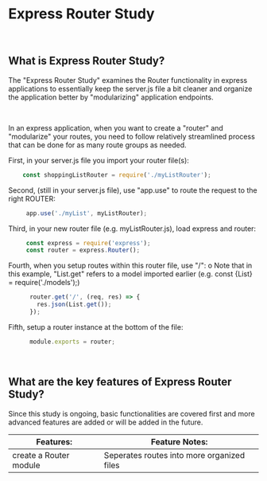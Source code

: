# Express Router Study

<br>

## What is Express Router Study?
The "Express Router Study" examines the Router functionality in express applications to essentially keep the server.js file a bit cleaner and organize the application better by "modularizing" application endpoints.

<br>

In an express application, when you want to create a "router" and "modularize" your routes, you need to follow relatively streamlined process that can be done for as many route groups as needed.

First, in your server.js file you import your router file(s):
```JavaScript  
    const shoppingListRouter = require('./myListRouter');                         
```

Second, (still in your server.js file), use "app.use" to route the request to the right ROUTER:
```JavaScript  
     app.use('./myList', myListRouter);
```
Third, in your new router file (e.g. myListRouter.js), load express and router:

```JavaScript
     const express = require('express');
     const router = express.Router();
```
Fourth, when you setup routes within this router file, use "/":
  o Note that in this example, "List.get" refers to a model imported earlier (e.g. const {List} = require('./models');)

```JavaScript
      router.get('/', (req, res) => {
        res.json(List.get());
      });
```

Fifth, setup a router instance at the bottom of the file:
```JavaScript  
      module.exports = router;  
```

<br>

## What are the key features of Express Router Study?
Since this study is ongoing, basic functionalities are covered first and more advanced features are added or will be added in the future.


| **Features:**                            | **Feature Notes:**                             |
| ---------------------------------------- | ----------------------------------------------|
| create a Router module                       | Seperates routes into more organized files        |

<br>

